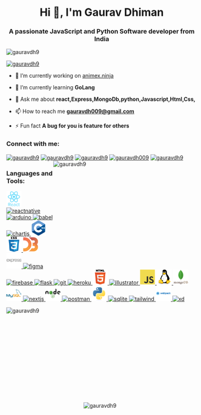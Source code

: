 <h1 align="center">Hi 👋, I'm Gaurav Dhiman</h1>
<h3 align="center">A passionate JavaScript and Python Software developer from India</h3>

<p align="left"> <img src="https://komarev.com/ghpvc/?username=gauravdh9&label=Profile%20views&color=0e75b6&style=flat" alt="gauravdh9" /> </p>

<p align="left"> <a href="https://github.com/ryo-ma/github-profile-trophy"><img src="https://github-profile-trophy.vercel.app/?username=gauravdh9" alt="gauravdh9" /></a> </p>

- 🔭 I’m currently working on [animex.ninja](https://github.com/routayush1/animexninja)

- 🌱 I’m currently learning **GoLang**

- 💬 Ask me about **react,Express,MongoDb,python,Javascript,Html,Css,**

- 📫 How to reach me **gauravdh009@gmail.com**

- ⚡ Fun fact **A bug for you is feature for others**

<h3 align="left">Connect with me:</h3>
<p align="left">
<a href="https://dev.to/gauravdh9" target="blank"><img align="center" src="https://cdn.jsdelivr.net/npm/simple-icons@3.0.1/icons/dev-dot-to.svg" alt="gauravdh9" height="30" width="40" /></a>
<a href="https://linkedin.com/in/gauravdh9" target="blank"><img align="center" src="https://cdn.jsdelivr.net/npm/simple-icons@3.0.1/icons/linkedin.svg" alt="gauravdh9" height="30" width="40" /></a>
<a href="https://dribbble.com/gauravdh9" target="blank"><img align="center" src="https://cdn.jsdelivr.net/npm/simple-icons@3.0.1/icons/dribbble.svg" alt="gauravdh9" height="30" width="40" /></a>
<a href="https://www.hackerrank.com/gauravdh009" target="blank"><img align="center" src="https://cdn.jsdelivr.net/npm/simple-icons@3.0.1/icons/hackerrank.svg" alt="gauravdh009" height="30" width="40" /></a>
<a href="https://www.leetcode.com/gauravdh9" target="blank"><img align="center" src="https://cdn.jsdelivr.net/npm/simple-icons@3.0.1/icons/leetcode.svg" alt="gauravdh9" height="30" width="40" /></a>
<img align="right"  width="380" height="250" src="https://github-readme-stats.vercel.app/api/top-langs?username=gauravdh9&show_icons=true&locale=en&layout=compact" alt="gauravdh9" />
</p>

<h3 align="left">Languages and Tools:</h3>
<p align="left"><a href="https://reactjs.org/" target="_blank"> <img src="https://raw.githubusercontent.com/devicons/devicon/master/icons/react/react-original-wordmark.svg" alt="react" width="40" height="40"/> </a> <a href="https://reactnative.dev/" target="_blank"> <img src="https://reactnative.dev/img/header_logo.svg" alt="reactnative" width="40" height="40"/> </a><a href="https://www.arduino.cc/" target="_blank"> <img src="https://cdn.worldvectorlogo.com/logos/arduino-1.svg" alt="arduino" width="40" height="40"/> </a> <a href="https://babeljs.io/" target="_blank"> <img src="https://www.vectorlogo.zone/logos/babeljs/babeljs-icon.svg" alt="babel" width="40" height="40"/> </a> <a href="https://www.chartjs.org" target="_blank"> <img src="https://www.chartjs.org/media/logo-title.svg" alt="chartjs" width="40" height="40"/> </a> <a href="https://www.w3schools.com/cpp/" target="_blank"> <img src="https://raw.githubusercontent.com/devicons/devicon/master/icons/cplusplus/cplusplus-original.svg" alt="cplusplus" width="40" height="40"/> </a> <a href="https://www.w3schools.com/css/" target="_blank"> <img src="https://raw.githubusercontent.com/devicons/devicon/master/icons/css3/css3-original-wordmark.svg" alt="css3" width="40" height="40"/> </a> <a href="https://d3js.org/" target="_blank"> <img src="https://raw.githubusercontent.com/devicons/devicon/master/icons/d3js/d3js-original.svg" alt="d3js" width="40" height="40"/> </a> <a href="https://expressjs.com" target="_blank"> <img src="https://raw.githubusercontent.com/devicons/devicon/master/icons/express/express-original-wordmark.svg" alt="express" width="40" height="40"/> </a> <a href="https://www.figma.com/" target="_blank"> <img src="https://www.vectorlogo.zone/logos/figma/figma-icon.svg" alt="figma" width="40" height="40"/> </a> <a href="https://firebase.google.com/" target="_blank"> <img src="https://www.vectorlogo.zone/logos/firebase/firebase-icon.svg" alt="firebase" width="40" height="40"/> </a> <a href="https://flask.palletsprojects.com/" target="_blank"> <img src="https://www.vectorlogo.zone/logos/pocoo_flask/pocoo_flask-icon.svg" alt="flask" width="40" height="40"/> </a> <a href="https://git-scm.com/" target="_blank"> <img src="https://www.vectorlogo.zone/logos/git-scm/git-scm-icon.svg" alt="git" width="40" height="40"/> </a> <a href="https://heroku.com" target="_blank"> <img src="https://www.vectorlogo.zone/logos/heroku/heroku-icon.svg" alt="heroku" width="40" height="40"/> </a> <a href="https://www.w3.org/html/" target="_blank"> <img src="https://raw.githubusercontent.com/devicons/devicon/master/icons/html5/html5-original-wordmark.svg" alt="html5" width="40" height="40"/> </a> <a href="https://www.adobe.com/in/products/illustrator.html" target="_blank"> <img src="https://www.vectorlogo.zone/logos/adobe_illustrator/adobe_illustrator-icon.svg" alt="illustrator" width="40" height="40"/> </a> <a href="https://developer.mozilla.org/en-US/docs/Web/JavaScript" target="_blank"> <img src="https://raw.githubusercontent.com/devicons/devicon/master/icons/javascript/javascript-original.svg" alt="javascript" width="40" height="40"/> </a> <a href="https://www.linux.org/" target="_blank"> <img src="https://raw.githubusercontent.com/devicons/devicon/master/icons/linux/linux-original.svg" alt="linux" width="40" height="40"/> </a> <a href="https://www.mongodb.com/" target="_blank"> <img src="https://raw.githubusercontent.com/devicons/devicon/master/icons/mongodb/mongodb-original-wordmark.svg" alt="mongodb" width="40" height="40"/> </a> <a href="https://www.mysql.com/" target="_blank"> <img src="https://raw.githubusercontent.com/devicons/devicon/master/icons/mysql/mysql-original-wordmark.svg" alt="mysql" width="40" height="40"/> </a> <a href="https://nextjs.org/" target="_blank"> <img src="https://cdn.worldvectorlogo.com/logos/nextjs-3.svg" alt="nextjs" width="40" height="40"/> </a> <a href="https://nodejs.org" target="_blank"> <img src="https://raw.githubusercontent.com/devicons/devicon/master/icons/nodejs/nodejs-original-wordmark.svg" alt="nodejs" width="40" height="40"/> </a> <a href="https://postman.com" target="_blank"> <img src="https://www.vectorlogo.zone/logos/getpostman/getpostman-icon.svg" alt="postman" width="40" height="40"/> </a> <a href="https://www.python.org" target="_blank"> <img src="https://raw.githubusercontent.com/devicons/devicon/master/icons/python/python-original.svg" alt="python" width="40" height="40"/> </a>  <a href="https://www.sqlite.org/" target="_blank"> <img src="https://www.vectorlogo.zone/logos/sqlite/sqlite-icon.svg" alt="sqlite" width="40" height="40"/> </a> <a href="https://tailwindcss.com/" target="_blank"> <img src="https://www.vectorlogo.zone/logos/tailwindcss/tailwindcss-icon.svg" alt="tailwind" width="40" height="40"/> </a> <a href="https://webpack.js.org" target="_blank"> <img src="https://raw.githubusercontent.com/devicons/devicon/d00d0969292a6569d45b06d3f350f463a0107b0d/icons/webpack/webpack-original-wordmark.svg" alt="webpack" width="40" height="40"/> </a> <a href="https://www.adobe.com/products/xd.html" target="_blank"> <img src="https://cdn.worldvectorlogo.com/logos/adobe-xd.svg" alt="xd" width="40" height="40"/> </a> </p>
<div >
<p><img  width="300" height="250" align="left" src="https://github-readme-streak-stats.herokuapp.com/?user=gauravdh9&" alt="gauravdh9" />
  <img  width="300" height="250" align="right" src="https://github-readme-stats.vercel.app/api?username=gauravdh9&show_icons=true&locale=en" alt="gauravdh9" /></p>

</div>
